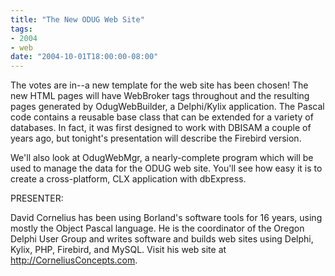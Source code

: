 ```yaml
---
title: "The New ODUG Web Site"
tags:
- 2004
- web
date: "2004-10-01T18:00:00-08:00"
---
```


The votes are in--a new template for the web site has been chosen! The new HTML pages will have WebBroker tags throughout and the resulting pages generated by OdugWebBuilder, a Delphi/Kylix application. The Pascal code contains a reusable base class that can be extended for a variety of databases. In fact, it was first designed to work with DBISAM a couple of years ago, but tonight's presentation will describe the Firebird version. 

We'll also look at OdugWebMgr, a nearly-complete program which will be used to manage the data for the ODUG web site. You'll see how easy it is to create a cross-platform, CLX application with dbExpress.

PRESENTER:

David Cornelius has been using Borland's software tools for 16 years, using mostly the Object Pascal language. He is the coordinator of the Oregon Delphi User Group and writes software and builds web sites using Delphi, Kylix, PHP, Firebird, and MySQL. Visit his web site at http://CorneliusConcepts.com.
